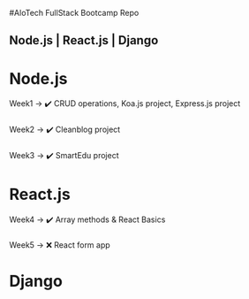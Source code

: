 #AloTech FullStack Bootcamp Repo
## Node.js | React.js | Django
# Node.js
Week1 -> :heavy_check_mark: CRUD operations, Koa.js project, Express.js project
###
Week2 -> :heavy_check_mark: Cleanblog project
###
Week3 -> :heavy_check_mark: SmartEdu project
###
# React.js
Week4 -> :heavy_check_mark: Array methods & React Basics
###
Week5 -> :x: React form app

# Django
